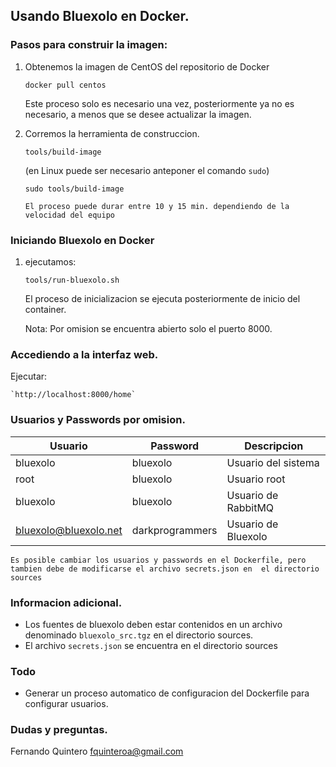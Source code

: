 ## Usando Bluexolo en Docker.

### Pasos para construir la imagen:
1. Obtenemos la imagen de CentOS del repositorio de Docker

   `docker pull centos`
   
   Este proceso solo es necesario una vez, posteriormente ya no es necesario, a menos que se desee actualizar la imagen.
   
2. Corremos la herramienta de construccion.

   `tools/build-image`
   
   (en Linux puede ser necesario anteponer el comando `sudo`)
   
   `sudo tools/build-image`
   
   `El proceso puede durar entre 10 y 15 min. dependiendo de la velocidad del equipo`

### Iniciando Bluexolo en Docker

1. ejecutamos:

    `tools/run-bluexolo.sh`

    El proceso de inicializacion se ejecuta posteriormente de inicio del container. 

    Nota: Por omision se encuentra abierto solo el puerto 8000.

### Accediendo a la interfaz web.

  Ejecutar:

    `http://localhost:8000/home`
    
### Usuarios y Passwords por omision.
  Usuario | Password | Descripcion
  ------- | -------- | -----------
  bluexolo | bluexolo | Usuario del sistema
  root | bluexolo | Usuario root
  bluexolo | bluexolo | Usuario de RabbitMQ
  bluexolo@bluexolo.net | darkprogrammers | Usuario de Bluexolo

  `Es posible cambiar los usuarios y passwords en el Dockerfile, pero tambien debe de modificarse el archivo secrets.json en 
  el directorio sources`
  
### Informacion adicional.
  - Los fuentes de bluexolo deben estar contenidos en un archivo denominado `bluexolo_src.tgz` en el directorio sources.
  - El archivo `secrets.json` se encuentra en el directorio sources
    
### Todo 

  - Generar un proceso automatico de configuracion del Dockerfile para configurar usuarios.

### Dudas y preguntas.
Fernando Quintero <fquinteroa@gmail.com>


